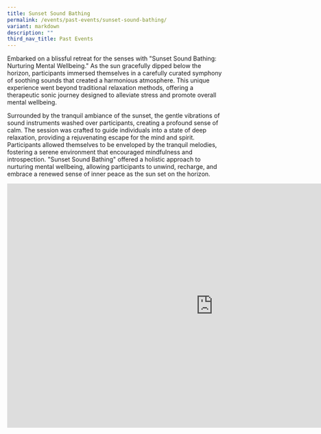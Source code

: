```yaml
---
title: Sunset Sound Bathing
permalink: /events/past-events/sunset-sound-bathing/
variant: markdown
description: ""
third_nav_title: Past Events
---
```

Embarked on a blissful retreat for the senses with "Sunset Sound Bathing: Nurturing Mental Wellbeing." As the sun gracefully dipped below the horizon, participants immersed themselves in a carefully curated symphony of soothing sounds that created a harmonious atmosphere. This unique experience went beyond traditional relaxation methods, offering a therapeutic sonic journey designed to alleviate stress and promote overall mental wellbeing.

Surrounded by the tranquil ambiance of the sunset, the gentle vibrations of sound instruments washed over participants, creating a profound sense of calm. The session was crafted to guide individuals into a state of deep relaxation, providing a rejuvenating escape for the mind and spirit. Participants allowed themselves to be enveloped by the tranquil melodies, fostering a serene environment that encouraged mindfulness and introspection. "Sunset Sound Bathing" offered a holistic approach to nurturing mental wellbeing, allowing participants to unwind, recharge, and embrace a renewed sense of inner peace as the sun set on the horizon.

<iframe allowfullscreen="true" height="569" width="960" frameborder="0" src="https://docs.google.com/presentation/d/e/2PACX-1vRhSOaJs7VALk39jJXxnrFvw7xk6v5qvqIXosGkJIFCyTZ5O9yA01rKMOSWzBbUMiU9v0Od_biWK9_B/embed?start=true&amp;loop=true&amp;delayms=5000"></iframe>